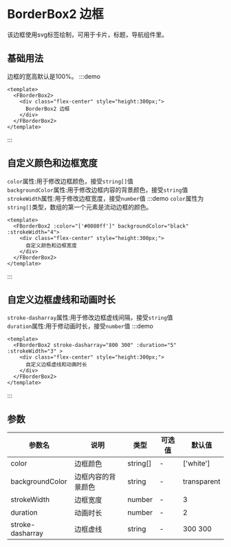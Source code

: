 # BorderBox2 边框
该边框使用svg标签绘制，可用于卡片，标题，导航组件里。
## 基础用法
边框的宽高默认是100%。
:::demo
```vue
<template>
  <FBorderBox2>
    <div class="flex-center" style="height:300px;">
      BorderBox2 边框
    </div>
  </FBorderBox2>
</template>
```
:::

## 自定义颜色和边框宽度
`color`属性:用于修改边框颜色，接受`string[]`值<br>
`backgroundColor`属性:用于修改边框内容的背景颜色，接受`string`值<br>
`strokeWidth`属性:用于修改边框宽度，接受`number`值
:::demo `color`属性为`string[]`类型，数组的第一个元素是流动边框的颜色。
```vue
<template>
  <FBorderBox2 :color="['#0080ff']" backgroundColor="black" :strokeWidth="4">
    <div class="flex-center" style="height:300px;">
      自定义颜色和边框宽度
    </div>
  </FBorderBox2>
</template>
```
:::

## 自定义边框虚线和动画时长
`stroke-dasharray`属性:用于修改边框虚线间隔，接受`string`值<br>
`duration`属性:用于修动画时长，接受`number`值
:::demo
```vue
<template>
  <FBorderBox2 stroke-dasharray="800 300" :duration="5" :strokeWidth="3" >
    <div class="flex-center" style="height:300px;">
      自定义边框虚线和动画时长
    </div>
  </FBorderBox2>
</template>
```
:::

## 参数
| 参数名           | 说明               | 类型     | 可选值 | 默认值      |
| ---------------- | ------------------ | -------- | ------ | ----------- |
| color            | 边框颜色           | string[] | -      | ['white']   |
| backgroundColor  | 边框内容的背景颜色 | string   | -      | transparent |
| strokeWidth      | 边框宽度           | number   | -      | 3           |
| duration         | 动画时长           | number   | -      | 2           |
| stroke-dasharray | 边框虚线           | string   | -      | 300 300     |

<style lang="scss" scoped>
.demo-border02 :deep(.source) {
  background: #212121;
}
</style>